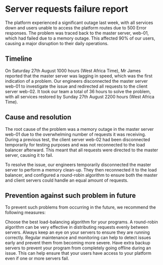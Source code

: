 # Server requests failure report
The platform experienced a significant outage last week, with all services down and users unable to access the platform routes due to 500 Error responses. The problem was traced back to the master server, web-01, which had failed due to a memory outage. This affected 90% of our users, causing a major disruption to their daily operations.

## Timeline
On Saturday 27th August 1000 hours (West Africa Time), Mr James reported that the master server was lagging in speed, which was the first indication of a problem. Our engineers disconnected the master server web-01 to investigate the issue and redirected all requests to the client server web-02. It took our team a total of 36 hours to solve the problem, with all services restored by Sunday 27th August 2200 hours (West Africa Time).

## Cause and resolution
The root cause of the problem was a memory outage in the master server web-01 due to the overwhelming number of requests it was receiving. During a previous test, the client server web-02 had been disconnected temporarily for testing purposes and was not reconnected to the load balancer afterward. This meant that all requests were directed to the master server, causing it to fail.

To resolve the issue, our engineers temporarily disconnected the master server to perform a memory clean-up. They then reconnected it to the load balancer, and configured a round-robin algorithm to ensure both the master and client servers could handle an equal amount of requests.

## Prevention against such problem in future
To prevent such problems from occurring in the future, we recommend the following measures:

Choose the best load-balancing algorithm for your programs. A round-robin algorithm can be very effective in distributing requests evenly between servers.
Always keep an eye on your servers to ensure they are running correctly. Regular maintenance and monitoring can help to detect issues early and prevent them from becoming more severe.
Have extra backup servers to prevent your program from completely going offline during an issue. This can help ensure that your users have access to your platform even if one or more servers fail.
